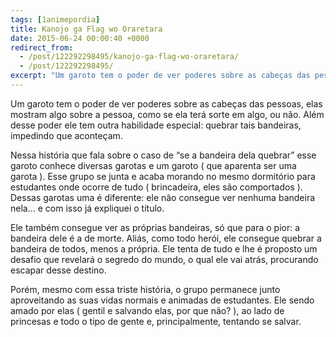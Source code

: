 ```yaml
---
tags: [1animepordia]
title: Kanojo ga Flag wo Oraretara
date: 2015-06-24 00:00:40 +0000
redirect_from:
  - /post/122292298495/kanojo-ga-flag-wo-oraretara/
  - /post/122292298495/
excerpt: "Um garoto tem o poder de ver poderes sobre as cabeças das pessoas, elas mostram algo sobre a pessoa, como se ela terá sorte em algo, ou não. Além desse poder ele tem outra habilidade especial: quebrar tais bandeiras, impedindo que aconteçam."
---
```


Um garoto tem o poder de ver poderes sobre as cabeças das pessoas, elas
mostram algo sobre a pessoa, como se ela terá sorte em algo, ou não.
Além desse poder ele tem outra habilidade especial: quebrar tais
bandeiras, impedindo que aconteçam.

Nessa história que fala sobre o caso de “se a bandeira dela quebrar”
esse garoto conhece diversas garotas e um garoto ( que aparenta ser uma
garota ). Esse grupo se junta e acaba morando no mesmo dormitório para
estudantes onde ocorre de tudo ( brincadeira, eles são comportados ).
Dessas garotas uma é diferente: ele não consegue ver nenhuma bandeira
nela… e com isso já expliquei o título.

Ele também consegue ver as próprias bandeiras, só que para o pior: a
bandeira dele é a de morte. Aliás, como todo herói, ele consegue quebrar
a bandeira de todos, menos a própria. Ele tenta de tudo e lhe é proposto
um desafio que revelará o segredo do mundo, o qual ele vai atrás,
procurando escapar desse destino.

Porém, mesmo com essa triste história, o grupo permanece junto
aproveitando as suas vidas normais e animadas de estudantes. Ele sendo
amado por elas ( gentil e salvando elas, por que não? ), ao lado de
princesas e todo o tipo de gente e, principalmente, tentando se salvar.


